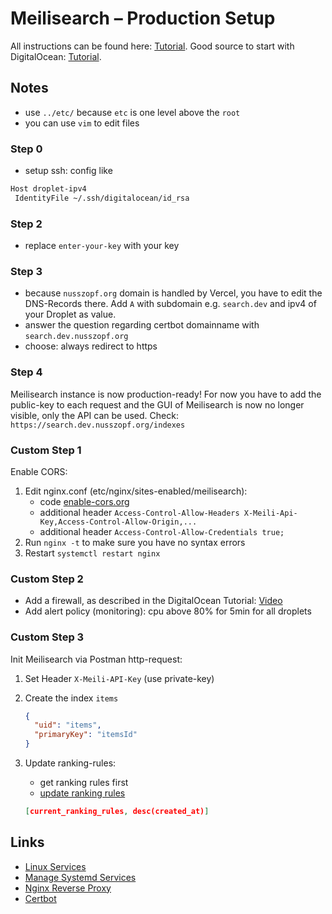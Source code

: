 # Meilisearch – Production Setup

All instructions can be found here: [Tutorial](https://docs.meilisearch.com/running-production/#a-quick-introduction).
Good source to start with DigitalOcean: [Tutorial](https://www.youtube.com/watch?v=Q-PaRVFhMXs&list=PLYxzS__5yYQk7h6aoN5_rvvvC8WUMxAaB).

## Notes

- use `../etc/` because `etc` is one level above the `root`
- you can use `vim` to edit files

### Step 0

- setup ssh: config like

```bash
Host droplet-ipv4
 IdentityFile ~/.ssh/digitalocean/id_rsa
```

### Step 2

- replace `enter-your-key` with your key

### Step 3

- because `nusszopf.org` domain is handled by Vercel, you have to edit the DNS-Records there. Add `A` with subdomain e.g. `search.dev` and ipv4 of your Droplet as value.
- answer the question regarding certbot domainname with `search.dev.nusszopf.org`
- choose: always redirect to https

### Step 4

Meilisearch instance is now production-ready! For now you have to add the public-key to each request and the GUI of Meilisearch is now no longer visible, only the API can be used.
Check: `https://search.dev.nusszopf.org/indexes`

### Custom Step 1

Enable CORS:

1. Edit nginx.conf (etc/nginx/sites-enabled/meilisearch):
   - code [enable-cors.org](https://enable-cors.org/server_nginx.html)
   - additional header `Access-Control-Allow-Headers X-Meili-Api-Key,Access-Control-Allow-Origin,...`
   - additional header `Access-Control-Allow-Credentials true;`
2. Run `nginx -t` to make sure you have no syntax errors
3. Restart `systemctl restart nginx`

### Custom Step 2

- Add a firewall, as described in the DigitalOcean Tutorial: [Video](https://www.youtube.com/watch?v=gwu313WjquM&list=PLYxzS__5yYQk7h6aoN5_rvvvC8WUMxAaB&index=13)
- Add alert policy (monitoring): cpu above 80% for 5min for all droplets

### Custom Step 3

Init Meilisearch via Postman http-request:

1. Set Header `X-Meili-API-Key` (use private-key)
2. Create the index `items`

   ```json
   {
     "uid": "items",
     "primaryKey": "itemsId"
   }
   ```

3. Update ranking-rules:

   - get ranking rules first
   - [update ranking rules](https://docs.meilisearch.com/references/ranking_rules.html#update-ranking-rules)

   ```json
   [current_ranking_rules, desc(created_at)]
   ```

## Links

- [Linux Services](https://www.hostinger.com/tutorials/manage-and-list-services-in-linux/)
- [Manage Systemd Services](https://www.digitalocean.com/community/tutorials/how-to-use-systemctl-to-manage-systemd-services-and-units)
- [Nginx Reverse Proxy](https://www.keycdn.com/support/nginx-reverse-proxy)
- [Certbot](https://certbot.eff.org/about/)
